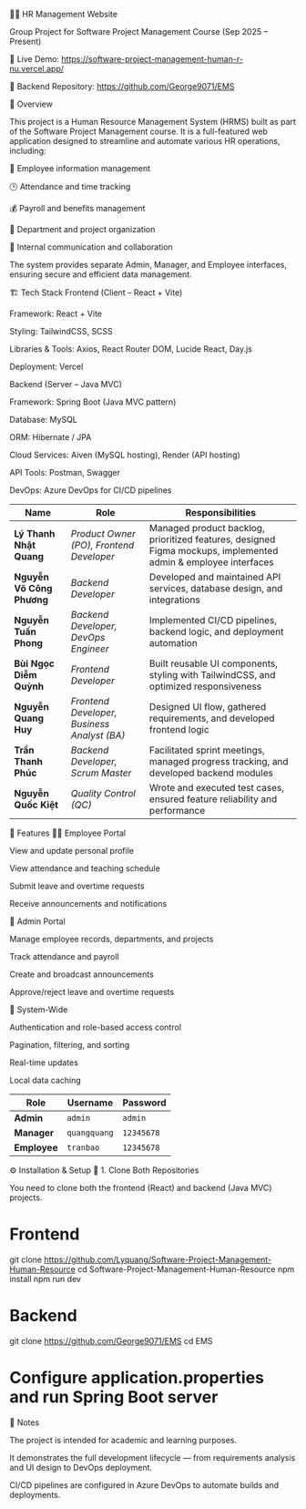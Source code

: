 🧑‍💼 HR Management Website

Group Project for Software Project Management Course (Sep 2025 – Present)

🔗 Live Demo: https://software-project-management-human-r-nu.vercel.app/

🔗 Backend Repository: https://github.com/George9071/EMS

📘 Overview

This project is a Human Resource Management System (HRMS) built as part of the Software Project Management course.
It is a full-featured web application designed to streamline and automate various HR operations, including:

👥 Employee information management

🕒 Attendance and time tracking

💰 Payroll and benefits management

🧭 Department and project organization

💬 Internal communication and collaboration

The system provides separate Admin, Manager, and Employee interfaces, ensuring secure and efficient data management.

🏗️ Tech Stack
Frontend (Client – React + Vite)

Framework: React + Vite

Styling: TailwindCSS, SCSS

Libraries & Tools: Axios, React Router DOM, Lucide React, Day.js

Deployment: Vercel

Backend (Server – Java MVC)

Framework: Spring Boot (Java MVC pattern)

Database: MySQL

ORM: Hibernate / JPA

Cloud Services: Aiven (MySQL hosting), Render (API hosting)

API Tools: Postman, Swagger

DevOps: Azure DevOps for CI/CD pipelines

| Name                      | Role                                        | Responsibilities                                                                                               |
| ------------------------- | ------------------------------------------- | -------------------------------------------------------------------------------------------------------------- |
| **Lý Thanh Nhật Quang**   | *Product Owner (PO), Frontend Developer*    | Managed product backlog, prioritized features, designed Figma mockups, implemented admin & employee interfaces |
| **Nguyễn Võ Công Phương** | *Backend Developer*                         | Developed and maintained API services, database design, and integrations                                       |
| **Nguyễn Tuấn Phong**     | *Backend Developer, DevOps Engineer*        | Implemented CI/CD pipelines, backend logic, and deployment automation                                          |
| **Bùi Ngọc Diễm Quỳnh**   | *Frontend Developer*                        | Built reusable UI components, styling with TailwindCSS, and optimized responsiveness                           |
| **Nguyễn Quang Huy**      | *Frontend Developer, Business Analyst (BA)* | Designed UI flow, gathered requirements, and developed frontend logic                                          |
| **Trần Thanh Phúc**       | *Backend Developer, Scrum Master*           | Facilitated sprint meetings, managed progress tracking, and developed backend modules                          |
| **Nguyễn Quốc Kiệt**      | *Quality Control (QC)*                      | Wrote and executed test cases, ensured feature reliability and performance                                     |

🚀 Features
🧑‍💻 Employee Portal

View and update personal profile

View attendance and teaching schedule

Submit leave and overtime requests

Receive announcements and notifications

🧭 Admin Portal

Manage employee records, departments, and projects

Track attendance and payroll

Create and broadcast announcements

Approve/reject leave and overtime requests

🧩 System-Wide

Authentication and role-based access control

Pagination, filtering, and sorting

Real-time updates

Local data caching

| Role         | Username     | Password   |
| ------------ | ------------ | ---------- |
| **Admin**    | `admin`      | `admin`    |
| **Manager**  | `quangquang` | `12345678` |
| **Employee** | `tranbao`    | `12345678` |

⚙️ Installation & Setup
🧩 1. Clone Both Repositories

You need to clone both the frontend (React) and backend (Java MVC) projects.

# Frontend
git clone https://github.com/Lyquang/Software-Project-Management-Human-Resource
cd Software-Project-Management-Human-Resource
npm install
npm run dev

# Backend
git clone https://github.com/George9071/EMS
cd EMS
# Configure application.properties and run Spring Boot server

🧠 Notes

The project is intended for academic and learning purposes.

It demonstrates the full development lifecycle — from requirements analysis and UI design to DevOps deployment.

CI/CD pipelines are configured in Azure DevOps to automate builds and deployments.
